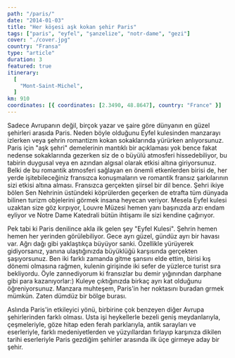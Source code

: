 ```yaml
---
path: "/paris/"
date: "2014-01-03"
title: "Her köşesi aşk kokan şehir Paris"
tags: ["paris", "eyfel", "şanzelize", "notr-dame", "gezi"]
cover: "./cover.jpg"
country: "Fransa"
type: "article"
duration: 3
featured: true
itinerary:
  [
    "Mont-Saint-Michel",
  ]
km: 910
coordinates: [{ coordinates: [2.3490, 48.8647], country: "France" }]
---
```


Sadece Avrupanın değil, birçok yazar ve şaire göre dünyanın en güzel şehirleri arasıda Paris. Neden böyle olduğunu Eyfel kulesinden manzarayı izlerken veya şehrin romantizm kokan sokaklarında yürürken anlıyorsunuz. Paris için "aşk şehri" demelerinin mantıklı bir açıklaması yok bence fakat nedense sokaklarında gezerken siz de o büyülü atmosferi hissedebiliyor, bu tabirin duygusal veya en azından algısal olarak etkisi altına giriyorsunuz. Belki de bu romantik atmosferi sağlayan en önemli etkenlerden birisi de, her yerde işitebileceğiniz fransızca konuşmaların ve romantik fransız şarkılarının sizi etkisi altına alması. Fransızca gerçekten şiirsel bir dil bence.
Şehri ikiye bölen Sen Nehrinin üstündeki köprülerden geçerken de etrafta tüm dünyada bilinen turizm objelerini görmek insana heyecan veriyor. Mesela Eyfel kulesi uzaktan size göz kırpıyor, Louvre Müzesi hemen yanı başınızda arzı endam eyliyor ve Notre Dame Katedrali bütün ihtişamı ile sizi kendine çağırıyor.

<rehype-image src="20140301_134851.jpg"></rehype-image>

Pek tabi ki Paris denilince akla ilk gelen şey "Eyfel Kulesi". Şehrin hemen hemen her yerinden görülebiliyor. Gece ayrı güzel, gündüz ayrı bir havası var. Ağrı dağı gibi yaklaştıkça büyüyor sanki. Özellikle yürüyerek gidiyorsanız, yanına ulaştığınızda büyüklüğü karşısında gerçekten şaşıyorsunuz. Ben iki farklı zamanda gitme şansını elde ettim, birisi kış dönemi olmasına rağmen, kulenin girişinde iki sefer de yüzlerce turist sıra bekliyordu. Öyle zannediyorum ki fransızlar bu demir yığınından darphane gibi para kazanıyorlar:)
<rehype-image src="cover2.jpg"></rehype-image>
Kuleye çıktığınızda birkaç ayrı kat olduğunu öğreniyorsunuz. Manzara muhteşem, Paris'in her noktasını buradan grmek mümkün. Zaten dümdüz bir bölge burası.
<rehype-image src="20140301_170638.jpg"></rehype-image>
<rehype-image src="20140301_171438.jpg"></rehype-image>
<rehype-image src="20140301_173522.jpg"></rehype-image>
<rehype-image src="20140301_173530.jpg"></rehype-image>
<!-- <rehype-image src="1726.jpg"></rehype-image> -->
<rehype-image src="20140303_113006.jpg"></rehype-image>
<rehype-image src="cover.jpg"></rehype-image>
<rehype-image src="20141008_154033.jpg"></rehype-image>
<rehype-image src="20141008_165119.jpg"></rehype-image>
<!-- <rehype-image src="1345.jpg"></rehype-image> -->
<!-- <rehype-image src="8055.jpg"></rehype-image> -->


Aslında Paris'in etkileyici yönü, birbirine çok benzeyen diğer Avrupa şehirlerinden farklı olması. Usta işi heykellerle bezeli geniş meydanlarıyla, çeşmeleriyle, göze hitap eden ferah parklarıyla, antik sarayları ve eserleriyle, farklı medeniyetlerden ve yüzyıllardan fırlayıp karşınıza dikilen tarihi eserleriyle Paris gezdiğim şehirler arasında ilk üçe girmeye aday bir şehir.